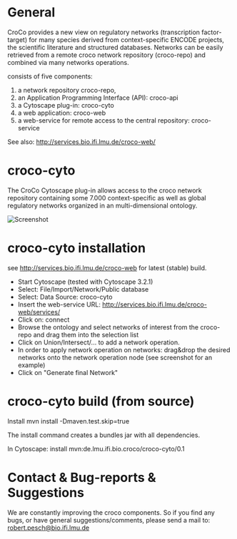 General
=========
CroCo provides a new view on regulatory networks (transcription factor-target) for many species derived from context-specific ENCODE projects, the scientific literature and structured databases. Networks can be easily retrieved from a remote croco network repository (croco-repo) and combined via many networks operations.

consists of five components:

1. a network repository croco-repo,
2. an Application Programming Interface (API): croco-api
3. a Cytoscape plug-in: croco-cyto
4. a web application: croco-web
5. a web-service for remote access to the central repository: croco-service

See also: http://services.bio.ifi.lmu.de/croco-web/

croco-cyto
=========

The CroCo Cytoscape plug-in allows access to the croco network repository containing some 7.000 context-specific as well as global regulatory networks organized in an multi-dimensional ontology.

![Screenshot](http://services.bio.ifi.lmu.de/croco-web/data/croco-cyto.png)

croco-cyto installation
=========
see http://services.bio.ifi.lmu.de/croco-web for latest (stable) build.


* Start Cytoscape (tested with Cytoscape 3.2.1)
* Select: File/Import/Network/Public database
* Select: Data Source: croco-cyto
* Insert the web-service URL: http://services.bio.ifi.lmu.de/croco-web/services/
* Click on: connect
* Browse the ontology and select networks of interest from the croco-repo and drag them into the selection list
* Click on Union/Intersect/... to add a network operation.
* In order to apply network operation on networks: drag&drop the desired networks onto the network operation node (see screenshot for an example)
* Click on "Generate final Network"


croco-cyto build (from source)
=========

Install
mvn install -Dmaven.test.skip=true

The install command creates a bundles jar with all dependencies.

In Cytoscape:
install mvn:de.lmu.ifi.bio.croco/croco-cyto/0.1

Contact & Bug-reports & Suggestions
=========
We are constantly improving the croco components. So if you find any bugs, or have general suggestions/comments, please send a mail to: robert.pesch@bio.ifi.lmu.de
